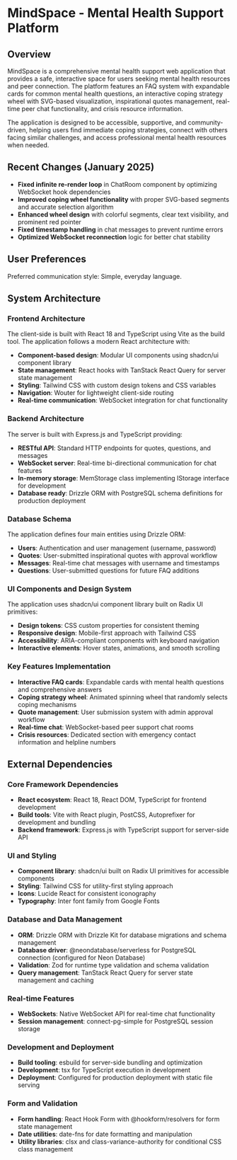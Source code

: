# MindSpace - Mental Health Support Platform

## Overview

MindSpace is a comprehensive mental health support web application that provides a safe, interactive space for users seeking mental health resources and peer connection. The platform features an FAQ system with expandable cards for common mental health questions, an interactive coping strategy wheel with SVG-based visualization, inspirational quotes management, real-time peer chat functionality, and crisis resource information.

The application is designed to be accessible, supportive, and community-driven, helping users find immediate coping strategies, connect with others facing similar challenges, and access professional mental health resources when needed.

## Recent Changes (January 2025)

- **Fixed infinite re-render loop** in ChatRoom component by optimizing WebSocket hook dependencies
- **Improved coping wheel functionality** with proper SVG-based segments and accurate selection algorithm
- **Enhanced wheel design** with colorful segments, clear text visibility, and prominent red pointer
- **Fixed timestamp handling** in chat messages to prevent runtime errors
- **Optimized WebSocket reconnection** logic for better chat stability

## User Preferences

Preferred communication style: Simple, everyday language.

## System Architecture

### Frontend Architecture
The client-side is built with React 18 and TypeScript using Vite as the build tool. The application follows a modern React architecture with:
- **Component-based design**: Modular UI components using shadcn/ui component library
- **State management**: React hooks with TanStack React Query for server state management
- **Styling**: Tailwind CSS with custom design tokens and CSS variables
- **Navigation**: Wouter for lightweight client-side routing
- **Real-time communication**: WebSocket integration for chat functionality

### Backend Architecture
The server is built with Express.js and TypeScript providing:
- **RESTful API**: Standard HTTP endpoints for quotes, questions, and messages
- **WebSocket server**: Real-time bi-directional communication for chat features
- **In-memory storage**: MemStorage class implementing IStorage interface for development
- **Database ready**: Drizzle ORM with PostgreSQL schema definitions for production deployment

### Database Schema
The application defines four main entities using Drizzle ORM:
- **Users**: Authentication and user management (username, password)
- **Quotes**: User-submitted inspirational quotes with approval workflow
- **Messages**: Real-time chat messages with username and timestamps
- **Questions**: User-submitted questions for future FAQ additions

### UI Components and Design System
The application uses shadcn/ui component library built on Radix UI primitives:
- **Design tokens**: CSS custom properties for consistent theming
- **Responsive design**: Mobile-first approach with Tailwind CSS
- **Accessibility**: ARIA-compliant components with keyboard navigation
- **Interactive elements**: Hover states, animations, and smooth scrolling

### Key Features Implementation
- **Interactive FAQ cards**: Expandable cards with mental health questions and comprehensive answers
- **Coping strategy wheel**: Animated spinning wheel that randomly selects coping mechanisms
- **Quote management**: User submission system with admin approval workflow
- **Real-time chat**: WebSocket-based peer support chat rooms
- **Crisis resources**: Dedicated section with emergency contact information and helpline numbers

## External Dependencies

### Core Framework Dependencies
- **React ecosystem**: React 18, React DOM, TypeScript for frontend development
- **Build tools**: Vite with React plugin, PostCSS, Autoprefixer for development and bundling
- **Backend framework**: Express.js with TypeScript support for server-side API

### UI and Styling
- **Component library**: shadcn/ui built on Radix UI primitives for accessible components
- **Styling**: Tailwind CSS for utility-first styling approach
- **Icons**: Lucide React for consistent iconography
- **Typography**: Inter font family from Google Fonts

### Database and Data Management
- **ORM**: Drizzle ORM with Drizzle Kit for database migrations and schema management
- **Database driver**: @neondatabase/serverless for PostgreSQL connection (configured for Neon Database)
- **Validation**: Zod for runtime type validation and schema validation
- **Query management**: TanStack React Query for server state management and caching

### Real-time Features
- **WebSockets**: Native WebSocket API for real-time chat functionality
- **Session management**: connect-pg-simple for PostgreSQL session storage

### Development and Deployment
- **Build tooling**: esbuild for server-side bundling and optimization
- **Development**: tsx for TypeScript execution in development
- **Deployment**: Configured for production deployment with static file serving

### Form and Validation
- **Form handling**: React Hook Form with @hookform/resolvers for form state management
- **Date utilities**: date-fns for date formatting and manipulation
- **Utility libraries**: clsx and class-variance-authority for conditional CSS class management